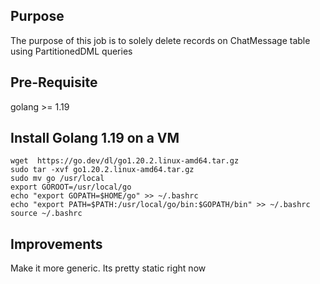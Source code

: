 ## Purpose
The purpose of this job is to solely delete records on ChatMessage table using PartitionedDML queries


## Pre-Requisite
golang >= 1.19

## Install Golang 1.19 on a VM
```shell
wget  https://go.dev/dl/go1.20.2.linux-amd64.tar.gz
sudo tar -xvf go1.20.2.linux-amd64.tar.gz
sudo mv go /usr/local
export GOROOT=/usr/local/go
echo "export GOPATH=$HOME/go" >> ~/.bashrc 
echo "export PATH=$PATH:/usr/local/go/bin:$GOPATH/bin" >> ~/.bashrc
source ~/.bashrc 
```

## Improvements
Make it more generic. Its pretty static right now
